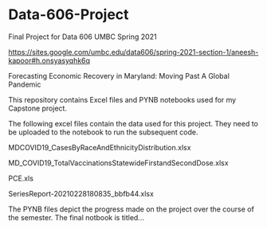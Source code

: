 # Data-606-Project
Final Project for Data 606 UMBC Spring 2021

https://sites.google.com/umbc.edu/data606/spring-2021-section-1/aneesh-kapoor#h.onsyasyqhk6q

Forecasting Economic Recovery in Maryland: Moving Past A Global Pandemic

This repository contains Excel files and PYNB notebooks used for my Capstone project. 

The following excel files contain the data used for this project. They need to be uploaded to the notebook to run the subsequent code. 

MDCOVID19_CasesByRaceAndEthnicityDistribution.xlsx

MD_COVID19_TotalVaccinationsStatewideFirstandSecondDose.xlsx

PCE.xls

SeriesReport-20210228180835_bbfb44.xlsx

The PYNB files depict the progress made on the project over the course of the semester. The final notbook is titled...

